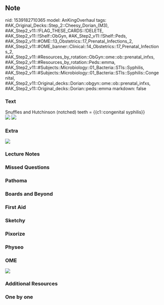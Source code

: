 ## Note
nid: 1539182710365
model: AnKingOverhaul
tags: #AK_Original_Decks::Step_2::Cheesy_Dorian_(M3), #AK_Step2_v11::!FLAG_THESE_CARDS::!DELETE, #AK_Step2_v11::!Shelf::ObGyn, #AK_Step2_v11::!Shelf::Peds, #AK_Step2_v11::#OME::13_Obstetrics::17_Prenatal_Infections_2, #AK_Step2_v11::#OME_banner::Clinical::14_Obstetrics::17_Prenatal_Infections_2, #AK_Step2_v11::#Resources_by_rotation::ObGyn::ome::ob::prenatal_infxs, #AK_Step2_v11::#Resources_by_rotation::Peds::emma, #AK_Step2_v11::#Subjects::Microbiology::01_Bacteria::STIs::Syphilis, #AK_Step2_v11::#Subjects::Microbiology::01_Bacteria::STIs::Syphilis::Congenital, #AK_Step2_v11::Original_decks::Dorian::obgyn::ome::ob::prenatal_infxs, #AK_Step2_v11::Original_decks::Dorian::peds::emma
markdown: false

### Text
<div>
  Snuffles and Hutchinson (notched) teeth = {{c1::congenital
  syphilis}}
</div>
<div>
  <div style="display: inline !important;">
    <div style="display: inline !important;">
      <i><img src="paste-3647840278544385.jpg"></i>
      <div style="display: inline !important;">
        <i><img src="paste-102512279420931%20(1).jpg" style=
        "font-style: normal;"></i>
      </div>
    </div>
  </div>
</div>

### Extra
<img src="paste-4756500186660865.jpg">

### Lecture Notes


### Missed Questions


### Pathoma


### Boards and Beyond


### First Aid


### Sketchy


### Pixorize


### Physeo


### OME
<div class="ome-widget">
  <a href=
  "https://onlinemeded.org/spa/obstetrics/prenatal-infections-2/acquire?ref=anki">
  <img src="_OME_AnkiFlashcards_Lesson_2.png"></a>
</div>

### Additional Resources


### One by one

